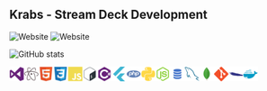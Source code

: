 ## Krabs - Stream Deck Development
![Website](https://img.shields.io/website?down_color=red&down_message=Down&label=Krabs.Me&style=for-the-badge&up_color=green&up_message=Up&url=https%3A%2F%2Fwww.krabs.me%2F) ![Website](https://img.shields.io/website?down_color=red&down_message=Down&label=Stream%20Deck%20Labs&style=for-the-badge&up_color=green&up_message=Up&url=https%3A%2F%2Fwww.streamdecklabs.com%2F)

![GitHub stats](https://github-readme-stats.vercel.app/api?username=krabs-github&theme=github_dark&show_icons=true&hide_border=true&icon_color=97CA00&title_color=ffffff)

<img align="left" alt="Visual Studio Code" width="26px" src="https://github.com/devicons/devicon/blob/master/icons/visualstudio/visualstudio-plain.svg" />
<img align="left" alt="Atom" width="26px" src="https://github.com/devicons/devicon/blob/master/icons/atom/atom-original.svg" />
<img align="left" alt="HTML5" width="26px" src="https://github.com/devicons/devicon/blob/master/icons/html5/html5-original.svg" />
<img align="left" alt="CSS3" width="26px" src="https://github.com/devicons/devicon/blob/master/icons/css3/css3-original.svg" />
<img align="left" alt="JavaScript" width="26px" src="https://github.com/devicons/devicon/blob/master/icons/javascript/javascript-plain.svg" />
<img align="left" alt="Bash" width="26px" src="https://github.com/devicons/devicon/blob/master/icons/bash/bash-original.svg" />
<img align="left" alt="CSharp" width="26px" src="https://github.com/devicons/devicon/blob/master/icons/csharp/csharp-plain.svg" />
<img align="left" alt="Flutter" width="26px" src="https://github.com/devicons/devicon/blob/master/icons/flutter/flutter-plain.svg" />
<img align="left" alt="PHP" width="26px" src="https://github.com/devicons/devicon/blob/master/icons/php/php-plain.svg" />
<img align="left" alt="Python" width="26px" src="https://github.com/devicons/devicon/blob/master/icons/python/python-plain.svg" />
<img align="left" alt="Node.js" width="26px" src="https://github.com/devicons/devicon/blob/master/icons/nodejs/nodejs-original.svg" />
<img align="left" alt="SQL" width="26px" src="https://raw.githubusercontent.com/github/explore/80688e429a7d4ef2fca1e82350fe8e3517d3494d/topics/sql/sql.png" />
<img align="left" alt="MySQL" width="26px" src="https://github.com/devicons/devicon/blob/master/icons/mysql/mysql-original.svg" />
<img align="left" alt="MongoDB" width="26px" src="https://github.com/devicons/devicon/blob/master/icons/mongodb/mongodb-original.svg" />
<img align="left" alt="Git" width="26px" src="https://github.com/devicons/devicon/blob/master/icons/git/git-original.svg" />
<img align="left" alt="Apache" width="26px" src="https://github.com/devicons/devicon/blob/master/icons/apache/apache-plain.svg" />
<img align="left" alt="Docker" width="26px" src="https://github.com/devicons/devicon/blob/master/icons/docker/docker-plain.svg" />


<!--
**krabs-github/krabs-github** is a ✨ _special_ ✨ repository because its `README.md` (this file) appears on your GitHub profile.

Here are some ideas to get you started:

- 🔭 I’m currently working on ...
- 🌱 I’m currently learning ...
- 👯 I’m looking to collaborate on ...
- 🤔 I’m looking for help with ...
- 💬 Ask me about ...
- 📫 How to reach me: ...
- 😄 Pronouns: ...
- ⚡ Fun fact: ...
-->
